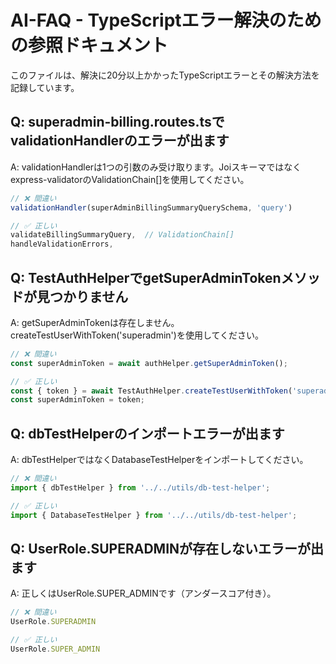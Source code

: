 # AI-FAQ - TypeScriptエラー解決のための参照ドキュメント

このファイルは、解決に20分以上かかったTypeScriptエラーとその解決方法を記録しています。

## Q: superadmin-billing.routes.tsでvalidationHandlerのエラーが出ます
A: validationHandlerは1つの引数のみ受け取ります。Joiスキーマではなくexpress-validatorのValidationChain[]を使用してください。

```typescript
// ❌ 間違い
validationHandler(superAdminBillingSummaryQuerySchema, 'query')

// ✅ 正しい
validateBillingSummaryQuery,  // ValidationChain[]
handleValidationErrors,
```

## Q: TestAuthHelperでgetSuperAdminTokenメソッドが見つかりません
A: getSuperAdminTokenは存在しません。createTestUserWithToken('superadmin')を使用してください。

```typescript
// ❌ 間違い
const superAdminToken = await authHelper.getSuperAdminToken();

// ✅ 正しい
const { token } = await TestAuthHelper.createTestUserWithToken('superadmin');
const superAdminToken = token;
```

## Q: dbTestHelperのインポートエラーが出ます
A: dbTestHelperではなくDatabaseTestHelperをインポートしてください。

```typescript
// ❌ 間違い
import { dbTestHelper } from '../../utils/db-test-helper';

// ✅ 正しい
import { DatabaseTestHelper } from '../../utils/db-test-helper';
```

## Q: UserRole.SUPERADMINが存在しないエラーが出ます
A: 正しくはUserRole.SUPER_ADMINです（アンダースコア付き）。

```typescript
// ❌ 間違い
UserRole.SUPERADMIN

// ✅ 正しい
UserRole.SUPER_ADMIN
```